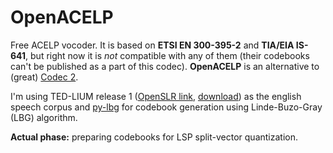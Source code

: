 # OpenACELP
Free ACELP vocoder. It is based on **ETSI EN 300-395-2** and **TIA/EIA IS-641**, but right now it is *not* compatible with any of them (their codebooks can't be published as a part of this codec). **OpenACELP** is an alternative to (great) [Codec 2](https://github.com/drowe67/codec2).

I'm using TED-LIUM release 1 ([OpenSLR link](http://www.openslr.org/7/), [download](https://projets-lium.univ-lemans.fr/ted-lium/release1/)) as the english speech corpus and [py-lbg](https://github.com/internaut/py-lbg) for codebook generation using Linde-Buzo-Gray (LBG) algorithm.

**Actual phase:** preparing codebooks for LSP split-vector quantization.
